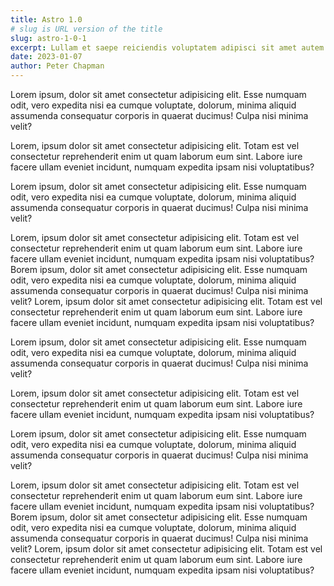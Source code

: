 ```yaml
---
title: Astro 1.0
# slug is URL version of the title
slug: astro-1-0-1
excerpt: Lullam et saepe reiciendis voluptatem adipisci sit amet autem assumenda provident rerum culpa quis hic commodi nesciunt rem tenetur doloremque ipsam iure quis sunt voluptatem rerum illo velit
date: 2023-01-07
author: Peter Chapman
---
```


Lorem ipsum, dolor sit amet consectetur adipisicing elit. Esse numquam odit, vero expedita nisi ea cumque voluptate, dolorum, minima aliquid assumenda consequatur corporis in quaerat ducimus! Culpa nisi minima velit?  

Lorem, ipsum dolor sit amet consectetur adipisicing elit. Totam est vel consectetur reprehenderit enim ut quam laborum eum sint. Labore iure facere ullam eveniet incidunt, numquam expedita ipsam nisi voluptatibus?  
  
Lorem ipsum, dolor sit amet consectetur adipisicing elit. Esse numquam odit, vero expedita nisi ea cumque voluptate, dolorum, minima aliquid assumenda consequatur corporis in quaerat ducimus! Culpa nisi minima velit?  
  
Lorem, ipsum dolor sit amet consectetur adipisicing elit. Totam est vel consectetur reprehenderit enim ut quam laborum eum sint. Labore iure facere ullam eveniet incidunt, numquam expedita ipsam nisi voluptatibus? Borem ipsum, dolor sit amet consectetur adipisicing elit. Esse numquam odit, vero expedita nisi ea cumque voluptate, dolorum, minima aliquid assumenda consequatur corporis in quaerat ducimus! Culpa nisi minima velit? Lorem, ipsum dolor sit amet consectetur adipisicing elit. Totam est vel consectetur reprehenderit enim ut quam laborum eum sint. Labore iure facere ullam eveniet incidunt, numquam expedita ipsam nisi voluptatibus?

Lorem ipsum, dolor sit amet consectetur adipisicing elit. Esse numquam odit, vero expedita nisi ea cumque voluptate, dolorum, minima aliquid assumenda consequatur corporis in quaerat ducimus! Culpa nisi minima velit?  

Lorem, ipsum dolor sit amet consectetur adipisicing elit. Totam est vel consectetur reprehenderit enim ut quam laborum eum sint. Labore iure facere ullam eveniet incidunt, numquam expedita ipsam nisi voluptatibus?  
  
Lorem ipsum, dolor sit amet consectetur adipisicing elit. Esse numquam odit, vero expedita nisi ea cumque voluptate, dolorum, minima aliquid assumenda consequatur corporis in quaerat ducimus! Culpa nisi minima velit?  
  
Lorem, ipsum dolor sit amet consectetur adipisicing elit. Totam est vel consectetur reprehenderit enim ut quam laborum eum sint. Labore iure facere ullam eveniet incidunt, numquam expedita ipsam nisi voluptatibus? Borem ipsum, dolor sit amet consectetur adipisicing elit. Esse numquam odit, vero expedita nisi ea cumque voluptate, dolorum, minima aliquid assumenda consequatur corporis in quaerat ducimus! Culpa nisi minima velit? Lorem, ipsum dolor sit amet consectetur adipisicing elit. Totam est vel consectetur reprehenderit enim ut quam laborum eum sint. Labore iure facere ullam eveniet incidunt, numquam expedita ipsam nisi voluptatibus?